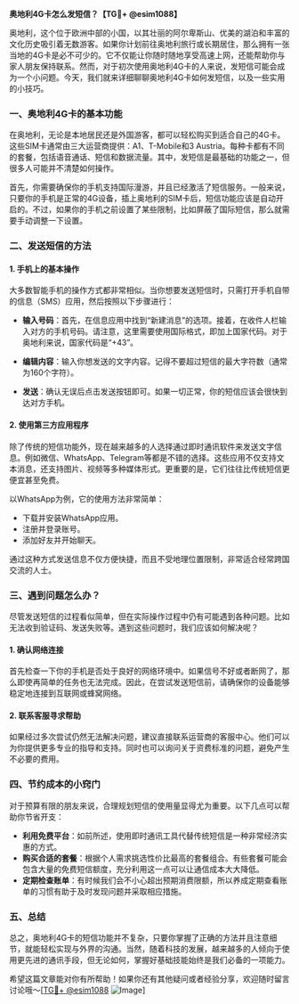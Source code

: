 **奥地利4G卡怎么发短信？【TG💪+ @esim1088】**

奥地利，这个位于欧洲中部的小国，以其壮丽的阿尔卑斯山、优美的湖泊和丰富的文化历史吸引着无数游客。如果你计划前往奥地利旅行或长期居住，那么拥有一张当地的4G卡是必不可少的。它不仅能让你随时随地享受高速上网，还能帮助你与家人朋友保持联系。然而，对于初次使用奥地利4G卡的人来说，发短信可能会成为一个小问题。今天，我们就来详细聊聊奥地利4G卡如何发短信，以及一些实用的小技巧。

### 一、奥地利4G卡的基本功能

在奥地利，无论是本地居民还是外国游客，都可以轻松购买到适合自己的4G卡。这些SIM卡通常由三大运营商提供：A1、T-Mobile和3 Austria。每种卡都有不同的套餐，包括语音通话、短信和数据流量。其中，发短信是最基础的功能之一，但很多人可能并不清楚如何操作。

首先，你需要确保你的手机支持国际漫游，并且已经激活了短信服务。一般来说，只要你的手机是正常的4G设备，插上奥地利的SIM卡后，短信功能应该是自动开启的。不过，如果你的手机之前设置了某些限制，比如屏蔽了国际短信，那么就需要手动调整一下设置。

### 二、发送短信的方法

#### 1. 手机上的基本操作

大多数智能手机的操作方式都非常相似。当你想要发送短信时，只需打开手机自带的信息（SMS）应用，然后按照以下步骤进行：

- **输入号码**：首先，在信息应用中找到“新建消息”的选项。接着，在收件人栏输入对方的手机号码。请注意，这里需要使用国际格式，即加上国家代码。对于奥地利来说，国家代码是“+43”。

- **编辑内容**：输入你想发送的文字内容。记得不要超过短信的最大字符数（通常为160个字符）。

- **发送**：确认无误后点击发送按钮即可。如果一切正常，你的短信应该会很快到达对方手机。

#### 2. 使用第三方应用程序

除了传统的短信功能外，现在越来越多的人选择通过即时通讯软件来发送文字信息。例如微信、WhatsApp、Telegram等都是不错的选择。这些应用不仅支持文本消息，还支持图片、视频等多种媒体形式。更重要的是，它们往往比传统短信更便宜甚至免费。

以WhatsApp为例，它的使用方法非常简单：
- 下载并安装WhatsApp应用。
- 注册并登录账号。
- 添加好友并开始聊天。

通过这种方式发送信息不仅方便快捷，而且不受地理位置限制，非常适合经常跨国交流的人士。

### 三、遇到问题怎么办？

尽管发送短信的过程看似简单，但在实际操作过程中仍有可能遇到各种问题。比如无法收到验证码、发送失败等。遇到这些问题时，我们应该如何解决呢？

#### 1. 确认网络连接

首先检查一下你的手机是否处于良好的网络环境中。如果信号不好或者断网了，那么即使再简单的任务也无法完成。因此，在尝试发送短信前，请确保你的设备能够稳定地连接到互联网或蜂窝网络。

#### 2. 联系客服寻求帮助

如果经过多次尝试仍然无法解决问题，建议直接联系运营商的客服中心。他们可以为你提供更多专业的指导和支持。同时也可以询问关于资费标准的问题，避免产生不必要的费用。

### 四、节约成本的小窍门

对于预算有限的朋友来说，合理规划短信的使用量显得尤为重要。以下几点可以帮助你节省开支：

- **利用免费平台**：如前所述，使用即时通讯工具代替传统短信是一种非常经济实惠的方式。
- **购买合适的套餐**：根据个人需求挑选性价比最高的套餐组合。有些套餐可能会包含大量的免费短信额度，充分利用这一点可以让通信成本大大降低。
- **定期检查账单**：有时候我们会不小心超出预期消费限额，所以养成定期查看账单的习惯有助于及时发现问题并采取相应措施。

### 五、总结

总之，奥地利4G卡的短信功能并不复杂，只要你掌握了正确的方法并且注意细节，就能轻松实现与外界的沟通。当然，随着科技的发展，越来越多的人倾向于使用更先进的通讯手段，但无论如何，掌握好基础技能始终是我们必备的一项能力。

希望这篇文章能对你有所帮助！如果你还有其他疑问或者经验分享，欢迎随时留言讨论哦～[[TG💪+ @esim1088](https://t.me/s/esim1088) ![Image](https://i.postimg.cc/4NQfJmqS/Snipaste-2025-05-13-00-14-12.png)]